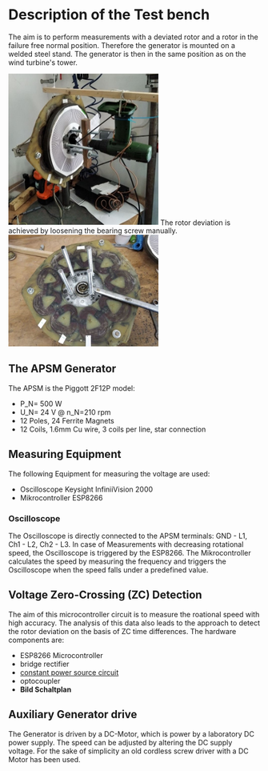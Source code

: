 # Description of the Test bench

The aim is to perform measurements with a deviated rotor and a rotor in the failure free normal position.
Therefore the generator is mounted on a welded steel stand. The generator is then in the same position as on the wind turbine's tower.

<img src="Testbench/Akkuschrauberantrieb.jpg" width="300" />
The rotor deviation is achieved by loosening the bearing screw manually.
<img src="Testbench/BearingSkrew.jpg" width="300" />

## The APSM Generator
The APSM is the Piggott 2F12P model:
+ P_N= 500 W
+ U_N= 24 V @ n_N=210 rpm
+ 12 Poles, 24 Ferrite Magnets
+ 12 Coils, 1.6mm Cu wire, 3 coils per line, star connection

## Measuring Equipment
The following Equipment for measuring the voltage are used:
+ Oscilloscope Keysight InfiniiVision 2000
+ Mikrocontroller ESP8266 

### Oscilloscope
The Oscilloscope is directly connected to the APSM terminals: GND - L1, Ch1 - L2, Ch2 - L3.
In case of Measurements with decreasing rotational speed, the Oscilloscope is triggered by the ESP8266. The Mikrocontroller calculates the speed by measuring the frequency and triggers the Oscilloscope when the speed falls under a predefined value.

## Voltage Zero-Crossing (ZC) Detection
The aim of this microcontroller circuit is to measure the roational speed with high accuracy. The analysis of this data also leads to the approach to detect the rotor deviation on the basis of ZC time differences. The hardware components are:
* ESP8266 Microcontroller
* bridge rectifier
* [constant power source circuit](http://www.dieelektronikerseite.de/Pics/Lections/Konstantstromquelle%20-%20Immer%20das%20Gleiche%20S01.GIF)
* optocoupler
* **Bild Schaltplan**

## Auxiliary Generator drive
The Generator is driven by a DC-Motor, which is power by a laboratory DC power supply. The speed can be adjusted by altering the DC supply voltage. For the sake of simplicity an old cordless screw driver with a DC Motor has been used. 








